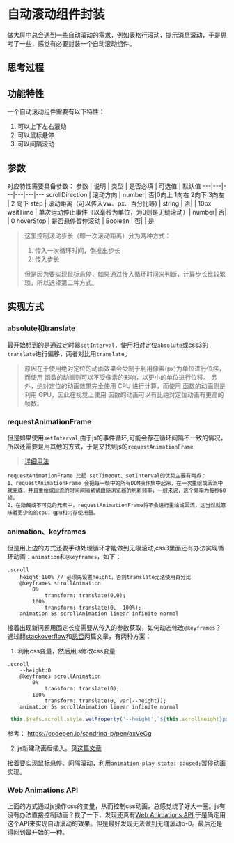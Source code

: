 # 自动滚动组件封装
做大屏中总会遇到一些自动滚动的需求，例如表格行滚动，提示消息滚动，于是思考了一些，感觉有必要封装一个自动滚动组件。
## 思考过程
## 功能特性 
一个自动滚动组件需要有以下特性：
1. 可以上下左右滚动
1. 可以鼠标悬停
1. 可以间隔滚动
## 参数 

对应特性需要具备参数：
参数 | 说明 | 类型 | 是否必填 | 可选值 | 默认值
---|---|---|---|---|---
scrollDirection | 滚动方向 | number| 否|0向上 1向右 2向下 3向左 | 2 向下
step | 滚动距离（可以传入vw、px、百分比等) | string | 否| | 10px
waitTime | 单次运动停止事件（以毫秒为单位，为0则是无缝滚动）| number|  否| | 0
hoverStop | 是否悬停暂停滚动 | Boolean | 否| | 是
> 这里控制滚动步长（即一次滚动距离）分为两种方式：
> 1. 传入一次循环时间，倒推出步长
> 2. 传入步长
>
> 但是因为要实现鼠标悬停，如果通过传入循环时间来判断，计算步长比较繁琐，所以选择第二种方式。

## 实现方式
### absolute和translate
最开始想到的是通过定时器`setInterval`，使用相对定位`absolute`或css3的`translate`进行偏移，两者对比用`translate`。
>原因在于使用绝对定位的动画效果会受制于利用像素(px)为单位进行位移，而使用  函数的动画则可以不受像素的影响，以更小的单位进行位移。
另外，绝对定位的动画效果完全使用 CPU 进行计算，而使用  函数的动画则是利用 GPU，因此在视觉上使用 函数的动画可以有比绝对定位动画有更高的帧数。
>
### requestAnimationFrame
但是如果使用`setInterval`,由于js的事件循环,可能会存在循环间隔不一致的情况，所以还需要是用其他的方式，于是又找到js的`requestAnimationFrame`

>[详细用法](https://juejin.im/post/5c3ca3d76fb9a049a979f429)

```
requestAnimationFrame 比起 setTimeout、setInterval的优势主要有两点：
1、requestAnimationFrame 会把每一帧中的所有DOM操作集中起来，在一次重绘或回流中就完成，并且重绘或回流的时间间隔紧紧跟随浏览器的刷新频率，一般来说，这个频率为每秒60帧。
2、在隐藏或不可见的元素中，requestAnimationFrame将不会进行重绘或回流，这当然就意味着更少的的cpu，gpu和内存使用量。
```


### animation、keyframes
但是用上边的方式还要手动处理循环才能做到无限滚动,css3里面还有办法实现循环动画：`animation`和`@keyframes`，如下：
```stylus
.scroll
    height:100% // 必须先设置height，否则translate无法使用百分比
    @keyframes scrollAnimation
        0%
            transform: translate(0,0);
        100%
            transform: translate(0, -100%);
    animation 5s scrollAnimation linear infinite normal
```
接着出现新问题用固定长度需要从传入的参数获取，如何动态修改`@keyframes`？
通过翻[stackoverflow](https://stackoverflow.com/questions/18481550/how-to-dynamically-create-keyframe-css-animations)和[思否](https://segmentfault.com/q/1010000002561714)两篇文章，有两种方案：
1. 利用css变量，然后用js修改css变量

```stylus
.scroll
    --height:0
    @keyframes scrollAnimation
        0%
            transform: translate(0);
        100%
            transform: translate(0, var(--height));
    animation 5s scrollAnimation linear infinite normal
```
```js
 this.$refs.scroll.style.setProperty('--height',`${this.scrollHeight}px`)
```
参考： https://codepen.io/sandrina-p/pen/axVeGg

2. js新建动画后插入。见[这篇文章](https://segmentfault.com/q/1010000002561714)

接着要实现鼠标悬停、间隔滚动，利用`animation-play-state: paused;`暂停动画实现。

### Web Animations API 
上面的方式通过js操作css的变量，从而控制css动画，总感觉绕了好大一圈。js有没有办法直接控制动画？找了一下，发现还真有[Web Animations API](https://developer.mozilla.org/zh-CN/docs/Web/API/Animation),于是确定用这个API来实现自动滚动的效果。但是最好发现无法做到无缝滚动o-0。最后还是得回到最开始的一种。